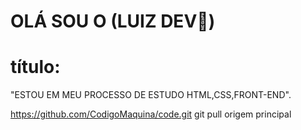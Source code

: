 # OLÁ SOU O (LUIZ DEV👋)
 



# título:
   "ESTOU EM MEU PROCESSO DE ESTUDO HTML,CSS,FRONT-END".



https://github.com/CodigoMaquina/code.git
git pull origem principal
